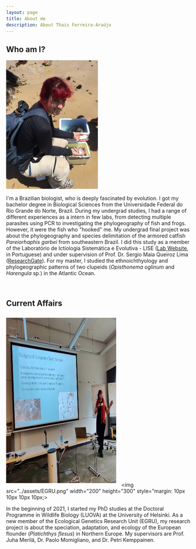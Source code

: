 ```yaml
---
layout: page
title: About me
description: About Thais Ferreira-Araújo
---
```



## Who am I?

<img src="../assets/profile1.jpg" width="250" height="350">


I'm a Brazilian biologist, who is deeply fascinated by evolution. I got my bachelor degree in Biological Sciences from the Universidade Federal do Rio Grande do Norte, Brazil. During my undergrad studies, I had a range of different experiences as a intern in few labs, from detecting multiple parasites using PCR to investigating the phylogeography of fish and frogs. However, it were the fish who "hooked" me. My undergrad final project was about the phylogeography and species delimitation of the armored catfish *Pareiorhaphis garbei* from southeastern Brazil. I did this study as a member of the Laboratório de Ictiologia Sistemática e Evolutiva - LISE ([Lab Website](https://sites.google.com/view/liseufrn), in Portuguese) and under supervision of Prof. Dr. Sergio Maia Queiroz Lima ([ResearchGate](https://www.researchgate.net/profile/Sergio_Lima7)). For my master, I studied the ethnoichthyology and phylogeographic patterns of two clupeids (*Opisthonema oglinum* and *Harengula* sp.) in the Atlantic Ocean.

<br>

## Current Affairs

<img src="../assets/present.jpg" width="300" height="450" style="margin: 10px 10px 10px 0px;"> <img src="../assets/EGRU.png" width="200" height="300" style="margin: 10px 10px 10px 10px;>


In the beginning of 2021, I started my PhD studies at the Doctoral Programme in Wildlife Biology (LUOVA) at the University of Helsinki. As a new member of the Ecological Genetics Research Unit (EGRU), my research project is about the speciation, adaptation, and ecology of the European flounder (*Platichthys flesus*) in Northern Europe. My supervisors are Prof. Juha Merilä, Dr. Paolo Momigliano, and Dr. Petri Kemppainen.
